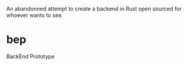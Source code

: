 An abandonned attempt to create a backend in Rust open sourced for whoever wants to see.

# bep
BackEnd Prototype
